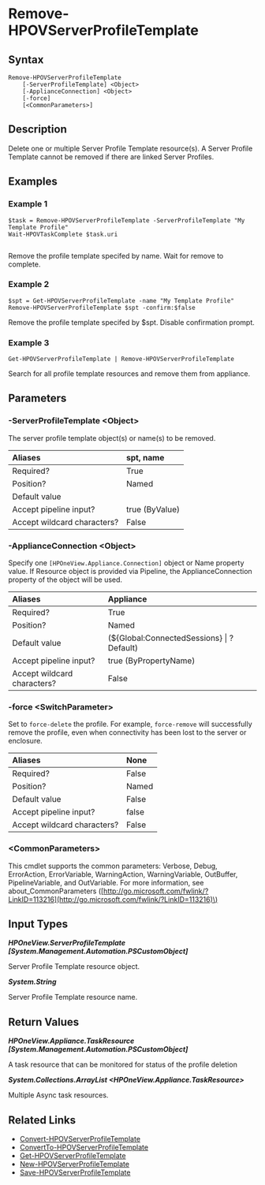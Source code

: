 ﻿---
description: Delete Server Profile Template Resource(s).
---

# Remove-HPOVServerProfileTemplate

## Syntax

```text
Remove-HPOVServerProfileTemplate
    [-ServerProfileTemplate] <Object>
    [-ApplianceConnection] <Object>
    [-force]
    [<CommonParameters>]
```

## Description

Delete one or multiple Server Profile Template resource(s).  A Server Profile Template cannot be removed if there are linked Server Profiles.

## Examples

###  Example 1 

```text
$task = Remove-HPOVServerProfileTemplate -ServerProfileTemplate "My Template Profile"
Wait-HPOVTaskComplete $task.uri
                        

```

Remove the profile template specifed by name. Wait for remove to complete.

###  Example 2 

```text
$spt = Get-HPOVServerProfileTemplate -name "My Template Profile"
Remove-HPOVServerProfileTemplate $spt -confirm:$false

```

Remove the profile template specifed by $spt. Disable confirmation prompt.

###  Example 3 

```text
Get-HPOVServerProfileTemplate | Remove-HPOVServerProfileTemplate

```

Search for all profile template resources and remove them from appliance.

## Parameters

### -ServerProfileTemplate &lt;Object&gt;

The server profile template object(s) or name(s) to be removed.

| Aliases | spt, name |
| :--- | :--- |
| Required? | True |
| Position? | Named |
| Default value |  |
| Accept pipeline input? | true (ByValue) |
| Accept wildcard characters? | False |

### -ApplianceConnection &lt;Object&gt;

Specify one `[HPOneView.Appliance.Connection]` object or Name property value. If Resource object is provided via Pipeline, the ApplianceConnection property of the object will be used.

| Aliases | Appliance |
| :--- | :--- |
| Required? | True |
| Position? | Named |
| Default value | (${Global:ConnectedSessions} &vert; ? Default) |
| Accept pipeline input? | true (ByPropertyName) |
| Accept wildcard characters? | False |

### -force &lt;SwitchParameter&gt;

Set to `force-delete` the profile.  For example, `force-remove` will successfully remove the profile, even when connectivity has been lost to the server or enclosure.

| Aliases | None |
| :--- | :--- |
| Required? | False |
| Position? | Named |
| Default value | False |
| Accept pipeline input? | false |
| Accept wildcard characters? | False |

### &lt;CommonParameters&gt;

This cmdlet supports the common parameters: Verbose, Debug, ErrorAction, ErrorVariable, WarningAction, WarningVariable, OutBuffer, PipelineVariable, and OutVariable. For more information, see about\_CommonParameters \([http://go.microsoft.com/fwlink/?LinkID=113216](http://go.microsoft.com/fwlink/?LinkID=113216)\)

## Input Types

_**HPOneView.ServerProfileTemplate [System.Management.Automation.PSCustomObject]**_

Server Profile Template resource object.

_**System.String**_

Server Profile Template resource name.

## Return Values

_**HPOneView.Appliance.TaskResource [System.Management.Automation.PSCustomObject]**_

A task resource that can be monitored for status of the profile deletion

_**System.Collections.ArrayList <HPOneView.Appliance.TaskResource>**_

Multiple Async task resources.

## Related Links

* [Convert-HPOVServerProfileTemplate](convert-hpovserverprofiletemplate.md)
* [ConvertTo-HPOVServerProfileTemplate](convertto-hpovserverprofiletemplate.md)
* [Get-HPOVServerProfileTemplate](get-hpovserverprofiletemplate.md)
* [New-HPOVServerProfileTemplate](new-hpovserverprofiletemplate.md)
* [Save-HPOVServerProfileTemplate](save-hpovserverprofiletemplate.md)
